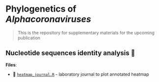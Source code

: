 # Phylogenetics of _Alphacoronaviruses_

> This is the repository for supplementary materials for the upcoming publication

## Nucleotide sequences identity analysis 🪪

**Files**:
- 📑 [`heatmap_journal.R`](https://github.com/PopovIILab/PhoACr/blob/main/02_Seqs_identity/heatmap_journal.R) - laboratory journal to plot annotated heatmap
